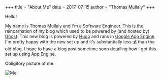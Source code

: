 +++
title = "About Me"
date = 2017-07-15
author = "Thomas Mullaly"
+++

Hello!

My name is Thomas Mullaly and I'm a Software Engineer. This is the reincarnation of my blog which used to be powered by (and hosted by) [Ghost](https://ghost.org). This new blog is powered by [Hugo](https://gohugo.io/) and runs in [Google App Engine](https://cloud.google.com/appengine/). I'm pretty happy with the new set up and it's substantially less 💰 than the old blog. I hope to have a blog post sometime soon detailing how I got this set up using App Engine.

Obligitory picture of me:

![Me](/images/me.jpg)